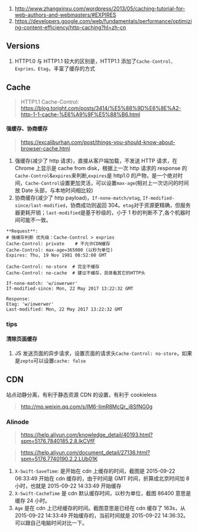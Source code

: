 1.  http://www.zhangxinxu.com/wordpress/2013/05/caching-tutorial-for-web-authors-and-webmasters/#EXPIRES
2.  https://developers.google.com/web/fundamentals/performance/optimizing-content-efficiency/http-caching?hl=zh-cn

## Versions

1.  HTTP1.0 与 HTTP1.1 较大的区别是，HTTP1.1 添加了`Cache-Control、Expries、Etag`，丰富了缓存的方式

## Cache

> HTTP1.1 Cache-Control: https://blog.toright.com/posts/3414/%E5%88%9D%E6%8E%A2-http-1-1-cache-%E6%A9%9F%E5%88%B6.html

#### 强缓存、协商缓存

> https://excaliburhan.com/post/things-you-should-know-about-browser-cache.html

1.  强缓存(减少了 http 请求)，直接从客户端加载，不发送 HTTP 请求，在 Chrome 上显示是 cache from disk，根据上一次 http 请求的 response 的`Cache-Control`&`expires`来判断,`expires`是 http1.0 的产物，是一个绝对时间，`Cache-Control`设置更加灵活，可以设置`max-age`(相对上一次访问的时间放 Date 头部，与本地时间相比较)
2.  协商缓存(减少了 http payload)，`If-none-match/etag`, `If-modified-since/last-modified`，协商成功则返回 304。`etag`对于资源更精确，但服务器更耗开销；`last-modified`是基于秒级的，小于 1 秒的判断不了,各个机器时间可能不一致。

```config
**Request**:
# 强缓存判断 优先级：Cache-Control > expries
Cache-Control: private    # 不允许CDN缓存
Cache-Control: max-age=365000 (以秒为单位)
Expires: Thu, 19 Nov 1981 08:52:00 GMT

Cache-Control: no-store  # 完全不缓存
Cache-Control: no-cache  # 建议不缓存，具体看其它的HTTP头

If-none-match: 'w/iowerwer'
If-modified-since: Mon, 22 May 2017 13:22:32 GMT

Response:
Etag: 'w/iowerwer'
Last-modified: Mon, 22 May 2017 13:22:32 GMT
```

### tips

#### 清除页面缓存

1.  JS 发送页面的异步请求，设置页面的请求头`Cache-Control: no-store`，如果是`zepto`可以设置`cache: false`

## CDN

站点动静分离，有利于静态资源 CDN 的设置，有利于 cookieless

> http://mp.weixin.qq.com/s/IM6-IimR8McQr_j8SfNG0g

### Alinode

> https://help.aliyun.com/knowledge_detail/40193.html?spm=5176.7840185.2.8.IkCVfF

> https://help.aliyun.com/document_detail/27136.html?spm=5176.7740190.2.2.LUb01K

1.  `X-Swift-SaveTime`: 是开始在 cdn 上缓存的时间，截图是 2015-09-22 06:33:49 开始在 cdn 缓存的，由于时间是 GMT 时间，折算成北京时间加 8 小时，也就是 2015-09-22 14:33:49 开始缓存
2.  `X-Swift-CacheTime` 是 cdn 默认缓存时间，以秒为单位，截图 86400 意思是缓存 24 小时。
3.  `Age` 是在 cdn 上已经缓存的时间。截图意思是已经在 cdn 缓存了 163s，从 2015-09-22 14:33:49 开始缓存的，当前时间就是 2015-09-22 14:36:32。可以跟自己电脑时间对比一下。
